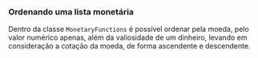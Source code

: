 ### Ordenando uma lista monetária


Dentro da classe `MonetaryFunctions` é possível ordenar pela moeda, pelo valor numérico apenas, além da valiosidade de um dinheiro, levando em consideração a cotação da moeda, de forma ascendente e descendente. 
 